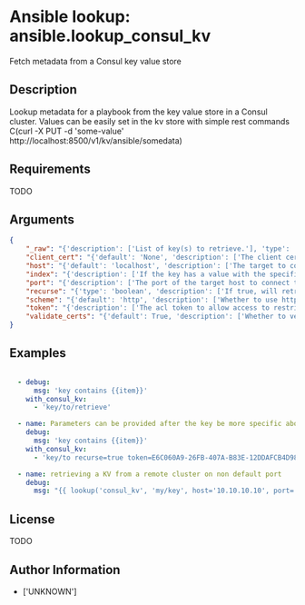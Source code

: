 # Ansible lookup: ansible.lookup_consul_kv


Fetch metadata from a Consul key value store

## Description

Lookup metadata for a playbook from the key value store in a Consul cluster. Values can be easily set in the kv store with simple rest commands
C(curl -X PUT -d 'some-value' http://localhost:8500/v1/kv/ansible/somedata)

## Requirements

TODO

## Arguments

``` json
{
    "_raw": "{'description': ['List of key(s) to retrieve.'], 'type': 'list', 'required': True}",
    "client_cert": "{'default': 'None', 'description': ['The client cert to verify the ssl connection.'], 'env': [{'name': 'ANSIBLE_CONSUL_CLIENT_CERT'}], 'ini': [{'section': 'lookup_consul', 'key': 'client_cert'}], 'version_added': '2.8'}",
    "host": "{'default': 'localhost', 'description': ['The target to connect to, must be a resolvable address. Will be determined from C(ANSIBLE_CONSUL_URL) if that is set.', 'C(ANSIBLE_CONSUL_URL) should look like this: C(https://my.consul.server:8500)'], 'env': [{'name': 'ANSIBLE_CONSUL_URL'}], 'ini': [{'section': 'lookup_consul', 'key': 'host'}], 'version_added': '2.8'}",
    "index": "{'description': ['If the key has a value with the specified index then this is returned allowing access to historical values.']}",
    "port": "{'description': ['The port of the target host to connect to.', 'If you use C(ANSIBLE_CONSUL_URL) this value will be used from there.'], 'default': 8500}",
    "recurse": "{'type': 'boolean', 'description': ['If true, will retrieve all the values that have the given key as prefix.'], 'default': False}",
    "scheme": "{'default': 'http', 'description': ['Whether to use http or https.', 'If you use C(ANSIBLE_CONSUL_URL) this value will be used from there.'], 'version_added': '2.8'}",
    "token": "{'description': ['The acl token to allow access to restricted values.']}",
    "validate_certs": "{'default': True, 'description': ['Whether to verify the ssl connection or not.'], 'env': [{'name': 'ANSIBLE_CONSUL_VALIDATE_CERTS'}], 'ini': [{'section': 'lookup_consul', 'key': 'validate_certs'}], 'version_added': '2.8'}",
}
```

## Examples


``` yaml

  - debug:
      msg: 'key contains {{item}}'
    with_consul_kv:
      - 'key/to/retrieve'

  - name: Parameters can be provided after the key be more specific about what to retrieve
    debug:
      msg: 'key contains {{item}}'
    with_consul_kv:
      - 'key/to recurse=true token=E6C060A9-26FB-407A-B83E-12DDAFCB4D98'

  - name: retrieving a KV from a remote cluster on non default port
    debug:
      msg: "{{ lookup('consul_kv', 'my/key', host='10.10.10.10', port='2000') }}"

```

## License

TODO

## Author Information
  - ['UNKNOWN']
